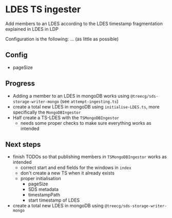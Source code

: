 # LDES TS ingester

Add members to an LDES according to the LDES timestamp fragmentation explained in LDES in LDP

Configuration is the following: ... (as little as possible)

## Config

* pageSize


## Progress

* Adding a member to an LDES in mongoDB works using `@treecg/sds-storage-writer-mongo` (see `attempt-ingesting.ts`)
* create a total new LDES in mongoDB using `initialise-LDES.ts`, more specifically the `MongoDBIngestor`
* Half create a TS-LDES with the `TSMongoDBIngestor`
  * needs some proper checks to make sure everything works as intended

## Next steps

* finish TODOs so that publishing members in `TSMongoDBIngestor` works as intended
  * correct start and end fields for the windows in `index`
  * don't create a new TS when it already exists
  * proper initialisation
    * pageSize
    * SDS metadata
    * timestampPath
    * start timestamp of LDES
* create a total new LDES in mongoDB using `@treecg/sds-storage-writer-mongo`
